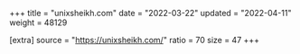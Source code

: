 +++
title = "unixsheikh.com"
date = "2022-03-22"
updated = "2022-04-11"
weight = 48129

[extra]
source = "https://unixsheikh.com/"
ratio = 70
size = 47
+++
